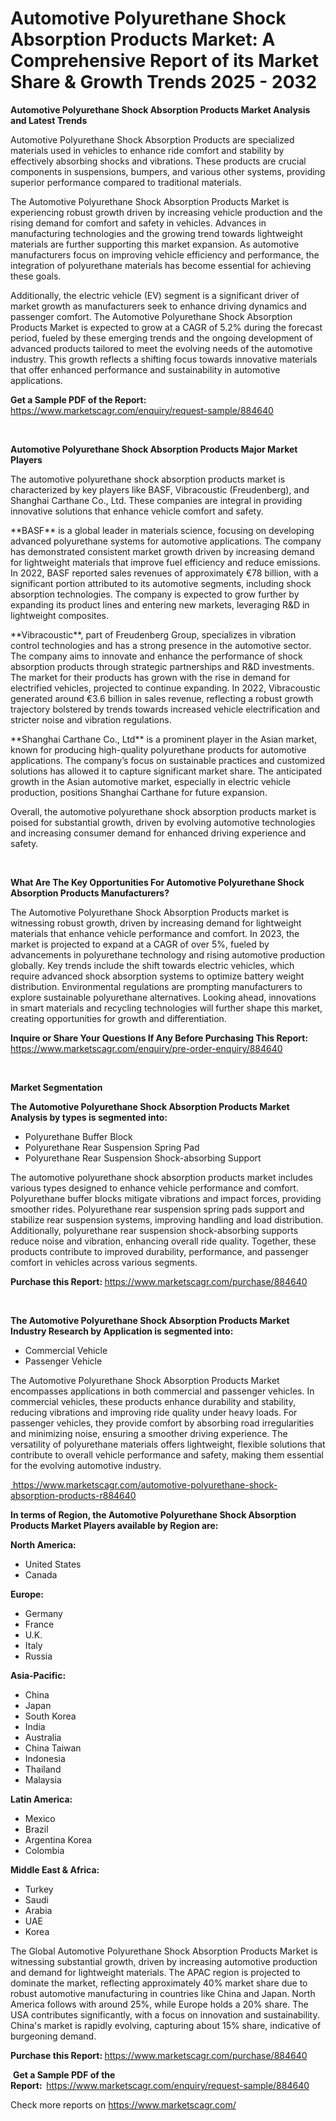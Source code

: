 <p><h1>Automotive Polyurethane Shock Absorption Products Market: A Comprehensive Report of its Market Share & Growth Trends 2025 - 2032</h1></p><p><strong>Automotive Polyurethane Shock Absorption Products Market Analysis and Latest Trends</strong></p>
<p><p>Automotive Polyurethane Shock Absorption Products are specialized materials used in vehicles to enhance ride comfort and stability by effectively absorbing shocks and vibrations. These products are crucial components in suspensions, bumpers, and various other systems, providing superior performance compared to traditional materials. </p><p>The Automotive Polyurethane Shock Absorption Products Market is experiencing robust growth driven by increasing vehicle production and the rising demand for comfort and safety in vehicles. Advances in manufacturing technologies and the growing trend towards lightweight materials are further supporting this market expansion. As automotive manufacturers focus on improving vehicle efficiency and performance, the integration of polyurethane materials has become essential for achieving these goals.</p><p>Additionally, the electric vehicle (EV) segment is a significant driver of market growth as manufacturers seek to enhance driving dynamics and passenger comfort. The Automotive Polyurethane Shock Absorption Products Market is expected to grow at a CAGR of 5.2% during the forecast period, fueled by these emerging trends and the ongoing development of advanced products tailored to meet the evolving needs of the automotive industry. This growth reflects a shifting focus towards innovative materials that offer enhanced performance and sustainability in automotive applications.</p></p>
<p><strong>Get a Sample PDF of the Report:&nbsp;</strong> <a href="https://www.marketscagr.com/enquiry/request-sample/884640?utm_campaign=2782&utm_medium=2&utm_source=Github&utm_content=ia&utm_term=30032025&utm_id=automotive-polyurethane-shock-absorption-products">https://www.marketscagr.com/enquiry/request-sample/884640</a></p>
<p>&nbsp;</p>
<p><strong>Automotive Polyurethane Shock Absorption Products Major Market Players</strong></p>
<p><p>The automotive polyurethane shock absorption products market is characterized by key players like BASF, Vibracoustic (Freudenberg), and Shanghai Carthane Co., Ltd. These companies are integral in providing innovative solutions that enhance vehicle comfort and safety.</p><p>**BASF** is a global leader in materials science, focusing on developing advanced polyurethane systems for automotive applications. The company has demonstrated consistent market growth driven by increasing demand for lightweight materials that improve fuel efficiency and reduce emissions. In 2022, BASF reported sales revenues of approximately €78 billion, with a significant portion attributed to its automotive segments, including shock absorption technologies. The company is expected to grow further by expanding its product lines and entering new markets, leveraging R&D in lightweight composites.</p><p>**Vibracoustic**, part of Freudenberg Group, specializes in vibration control technologies and has a strong presence in the automotive sector. The company aims to innovate and enhance the performance of shock absorption products through strategic partnerships and R&D investments. The market for their products has grown with the rise in demand for electrified vehicles, projected to continue expanding. In 2022, Vibracoustic generated around €3.6 billion in sales revenue, reflecting a robust growth trajectory bolstered by trends towards increased vehicle electrification and stricter noise and vibration regulations.</p><p>**Shanghai Carthane Co., Ltd** is a prominent player in the Asian market, known for producing high-quality polyurethane products for automotive applications. The company’s focus on sustainable practices and customized solutions has allowed it to capture significant market share. The anticipated growth in the Asian automotive market, especially in electric vehicle production, positions Shanghai Carthane for future expansion.</p><p>Overall, the automotive polyurethane shock absorption products market is poised for substantial growth, driven by evolving automotive technologies and increasing consumer demand for enhanced driving experience and safety.</p></p>
<p>&nbsp;</p>
<p><strong>What Are The Key Opportunities For Automotive Polyurethane Shock Absorption Products Manufacturers?</strong></p>
<p><p>The Automotive Polyurethane Shock Absorption Products market is witnessing robust growth, driven by increasing demand for lightweight materials that enhance vehicle performance and comfort. In 2023, the market is projected to expand at a CAGR of over 5%, fueled by advancements in polyurethane technology and rising automotive production globally. Key trends include the shift towards electric vehicles, which require advanced shock absorption systems to optimize battery weight distribution. Environmental regulations are prompting manufacturers to explore sustainable polyurethane alternatives. Looking ahead, innovations in smart materials and recycling technologies will further shape this market, creating opportunities for growth and differentiation.</p></p>
<p><strong>Inquire or Share Your Questions If Any Before Purchasing This Report:</strong> <a href="https://www.marketscagr.com/enquiry/pre-order-enquiry/884640?utm_campaign=2782&utm_medium=2&utm_source=Github&utm_content=ia&utm_term=30032025&utm_id=automotive-polyurethane-shock-absorption-products">https://www.marketscagr.com/enquiry/pre-order-enquiry/884640</a></p>
<p>&nbsp;</p>
<p><strong>Market Segmentation</strong></p>
<p><strong>The Automotive Polyurethane Shock Absorption Products Market Analysis by types is segmented into:</strong></p>
<p><ul><li>Polyurethane Buffer Block</li><li>Polyurethane Rear Suspension Spring Pad</li><li>Polyurethane Rear Suspension Shock-absorbing Support</li></ul></p>
<p><p>The automotive polyurethane shock absorption products market includes various types designed to enhance vehicle performance and comfort. Polyurethane buffer blocks mitigate vibrations and impact forces, providing smoother rides. Polyurethane rear suspension spring pads support and stabilize rear suspension systems, improving handling and load distribution. Additionally, polyurethane rear suspension shock-absorbing supports reduce noise and vibration, enhancing overall ride quality. Together, these products contribute to improved durability, performance, and passenger comfort in vehicles across various segments.</p></p>
<p><strong>Purchase this Report:&nbsp;</strong><a href="https://www.marketscagr.com/purchase/884640?utm_campaign=2782&utm_medium=2&utm_source=Github&utm_content=ia&utm_term=30032025&utm_id=automotive-polyurethane-shock-absorption-products">https://www.marketscagr.com/purchase/884640</a></p>
<p>&nbsp;</p>
<p><strong>The Automotive Polyurethane Shock Absorption Products Market Industry Research by Application is segmented into:</strong></p>
<p><ul><li>Commercial Vehicle</li><li>Passenger Vehicle</li></ul></p>
<p><p>The Automotive Polyurethane Shock Absorption Products Market encompasses applications in both commercial and passenger vehicles. In commercial vehicles, these products enhance durability and stability, reducing vibrations and improving ride quality under heavy loads. For passenger vehicles, they provide comfort by absorbing road irregularities and minimizing noise, ensuring a smoother driving experience. The versatility of polyurethane materials offers lightweight, flexible solutions that contribute to overall vehicle performance and safety, making them essential for the evolving automotive industry.</p></p>
<p><a href="https://www.marketscagr.com/automotive-polyurethane-shock-absorption-products-r884640?utm_campaign=2782&utm_medium=2&utm_source=Github&utm_content=ia&utm_term=30032025&utm_id=automotive-polyurethane-shock-absorption-products">&nbsp;https://www.marketscagr.com/automotive-polyurethane-shock-absorption-products-r884640</a></p>
<p><strong>In terms of Region, the Automotive Polyurethane Shock Absorption Products Market Players available by Region are:</strong></p>
<p>
    <p> <strong> North America: </strong>
        <ul>
            <li>United States</li>
            <li>Canada</li>
        </ul>
        </p> 
    <p> <strong> Europe: </strong>
        <ul>
            <li>Germany</li>
            <li>France</li>
            <li>U.K.</li>
            <li>Italy</li>
            <li>Russia</li>
        </ul>
        </p> 
    <p> <strong> Asia-Pacific: </strong>
        <ul>
            <li>China</li>
            <li>Japan</li>
            <li>South Korea</li>
            <li>India</li>
            <li>Australia</li>
            <li>China Taiwan</li>
            <li>Indonesia</li>
            <li>Thailand</li>
            <li>Malaysia</li>
        </ul>
        </p> 
    <p> <strong> Latin America: </strong>
        <ul>
            <li>Mexico</li>
            <li>Brazil</li>
            <li>Argentina Korea</li>
            <li>Colombia</li>
        </ul>
        </p> 
    <p> <strong> Middle East & Africa: </strong>
        <ul>
            <li>Turkey</li>
            <li>Saudi</li>
            <li>Arabia</li>
            <li>UAE</li>
            <li>Korea</li>
        </ul>
    </p>
    </p>
<p><p>The Global Automotive Polyurethane Shock Absorption Products Market is witnessing substantial growth, driven by increasing automotive production and demand for lightweight materials. The APAC region is projected to dominate the market, reflecting approximately 40% market share due to robust automotive manufacturing in countries like China and Japan. North America follows with around 25%, while Europe holds a 20% share. The USA contributes significantly, with a focus on innovation and sustainability. China's market is rapidly evolving, capturing about 15% share, indicative of burgeoning demand.</p></p>
<p><strong>Purchase this Report: </strong><a href="https://www.marketscagr.com/purchase/884640?utm_campaign=2782&utm_medium=2&utm_source=Github&utm_content=ia&utm_term=30032025&utm_id=automotive-polyurethane-shock-absorption-products">https://www.marketscagr.com/purchase/884640</a></p>
<p>&nbsp;<strong>Get a Sample PDF of the Report:&nbsp;&nbsp;</strong><a href="https://www.marketscagr.com/enquiry/request-sample/884640?utm_campaign=2782&utm_medium=2&utm_source=Github&utm_content=ia&utm_term=30032025&utm_id=automotive-polyurethane-shock-absorption-products">https://www.marketscagr.com/enquiry/request-sample/884640</a></p>
<p><strong></strong></p>
<p>Check more reports on <a href="https://www.marketscagr.com/?utm_campaign=2782&utm_medium=2&utm_source=Github&utm_content=ia&utm_term=30032025&utm_id=automotive-polyurethane-shock-absorption-products">https://www.marketscagr.com/</a></p>